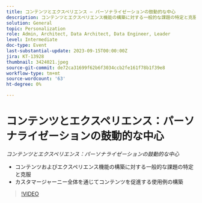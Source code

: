 ```yaml
---
title: コンテンツとエクスペリエンス — パーソナライゼーションの鼓動的な中心
description: コンテンツとエクスペリエンス機能の構築に対する一般的な課題の特定と克服カスタマージャーニーを通じてコンテンツを促進する使用例の構築
solution: General
topic: Personalization
role: Admin, Architect, Data Architect, Data Engineer, Leader
level: Intermediate
doc-type: Event
last-substantial-update: 2023-09-15T00:00:00Z
jira: KT-13928
thumbnail: 3424021.jpeg
source-git-commit: de72ca31699f62b6f3034ccb2fe161f78b1f39e8
workflow-type: tm+mt
source-wordcount: '63'
ht-degree: 0%

---
```



# コンテンツとエクスペリエンス：パーソナライゼーションの鼓動的な中心

*コンテンツとエクスペリエンス：パーソナライゼーションの鼓動的な中心*

* コンテンツおよびエクスペリエンス機能の構築に対する一般的な課題の特定と克服
* カスタマージャーニー全体を通じてコンテンツを促進する使用例の構築

>[!VIDEO](https://video.tv.adobe.com/v/3424021/?learn=on)
